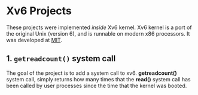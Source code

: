 
# Xv6 Projects

These projects were implemented *inside* Xv6 kernel. Xv6 kernel is a port of the original Unix (version 6), and is runnable on modern x86 processors. It was developed at [MIT](https://pdos.csail.mit.edu/6.828/2017/xv6.html).


## 1. ```getreadcount()``` system call
The goal of the project is to add a system call to xv6. **getreadcount()** system call, simply returns how many times that the **read()** system call has been called by user processes since the time that the kernel was booted.